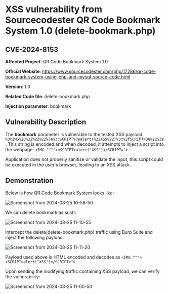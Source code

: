 
# XSS vulnerability from Sourcecodester QR Code Bookmark System 1.0 (delete-bookmark.php)
## CVE-2024-8153

**Affected Project**: QR Code Bookmark System 1.0

**Official Website**: https://www.sourcecodester.com/php/17286/qr-code-bookmark-system-using-php-and-mysql-source-code.html

**Version**: 1.0

**Related Code file**: delete-bookmark.php

**Injection parameter**: bookmark

## Vulnerability Description

The **bookmark** parameter is vulnerable to the tested XSS payload: `%3cIMG%20%22%22%22%3e%3cSCRIPT%3ealert(%22XSS%22)%3c%2fSCRIPT%3e%22%3e`. This string is encoded and when decoded, it attempts to inject a script into the webpage:
`<IMG """"><SCRIPT>alert("XSS")</SCRIPT>">`

Application does not properly sanitize or validate the input, this script could be executed in the user's browser, leading to an XSS attack.

## Demonstration
Below is how QR Code Bookmark System looks like:

![Screenshot from 2024-08-25 10-58-50](https://github.com/user-attachments/assets/ea1d467c-872b-434d-9039-2d4638a861d5)

We can delete bookmark as such:

![Screenshot from 2024-08-25 11-10-55](https://github.com/user-attachments/assets/df7ca1dc-3b79-4bbe-b837-e630a11eea05)

Intercept the delete(delete-bookmark.php) traffic using Burp Suite and inject the following payload:

![Screenshot from 2024-08-25 11-11-20](https://github.com/user-attachments/assets/59051aec-84f4-4a6e-ad59-5ef1fd253fcf)

Payload used above is HTML encoded and decodes as `<IMG """><SCRIPT>alert("XSS")</SCRIPT>">`

Upon sending the modifying traffic containing XSS payload, we can verify the vulnerability:

![Screenshot from 2024-08-25 11-00-50](https://github.com/user-attachments/assets/28168943-a37b-473f-bdc5-26c78ede3034)
